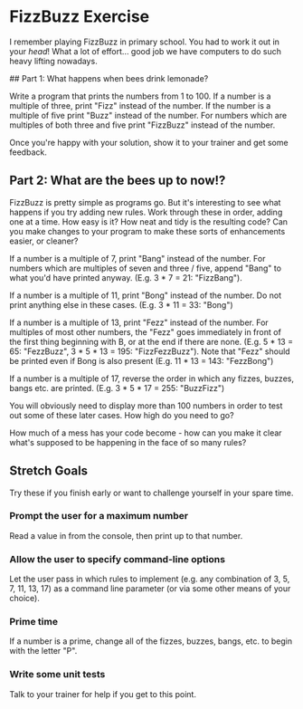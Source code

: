 # FizzBuzz Exercise

I remember playing FizzBuzz in primary school. You had to work it out in your _head_! What a lot of effort... good job we have computers to do such heavy lifting nowadays.

## Part 1: What happens when bees drink lemonade?

Write a program that prints the numbers from 1 to 100. If a number is a multiple of three, print "Fizz" instead of the number. If the number is a multiple of five print "Buzz" instead of the number. For numbers which are multiples of both three and five print "FizzBuzz" instead of the number.

Once you're happy with your solution, show it to your trainer and get some feedback. 

## Part 2: What are the bees up to now!?

FizzBuzz is pretty simple as programs go. But it's interesting to see what happens if you try adding new rules. Work through these in order, adding one at a time. How easy is it? How neat and tidy is the resulting code? Can you make changes to your program to make these sorts of enhancements easier, or cleaner?

If a number is a multiple of 7, print "Bang" instead of the number. For numbers which are multiples of seven and three / five, append "Bang" to what you'd have printed anyway. (E.g. 3 * 7 = 21: "FizzBang").

If a number is a multiple of 11, print "Bong" instead of the number. Do not print anything else in these cases. (E.g. 3 * 11 = 33: "Bong")

If a number is a multiple of 13, print "Fezz" instead of the number. For multiples of most other numbers, the "Fezz" goes immediately in front of the first thing beginning with B, or at the end if there are none. (E.g. 5 * 13 = 65: "FezzBuzz", 3 * 5 * 13 = 195: "FizzFezzBuzz"). Note that "Fezz" should be printed even if Bong is also present (E.g. 11 * 13 = 143: "FezzBong")

If a number is a multiple of 17, reverse the order in which any fizzes, buzzes, bangs etc. are printed. (E.g. 3 * 5 * 17 = 255: "BuzzFizz")

You will obviously need to display more than 100 numbers in order to test out some of these later cases. How high do you need to go?

How much of a mess has your code become - how can you make it clear what's supposed to be happening in the face of so many rules?

## Stretch Goals

Try these if you finish early or want to challenge yourself in your spare time.

### Prompt the user for a maximum number
Read a value in from the console, then print up to that number.

### Allow the user to specify command-line options
Let the user pass in which rules to implement (e.g. any combination of 3, 5, 7, 11, 13, 17) as a command line parameter (or via some other means of your choice).

### Prime time
If a number is a prime, change all of the fizzes, buzzes, bangs, etc. to begin with the letter "P".

### Write some unit tests
Talk to your trainer for help if you get to this point.